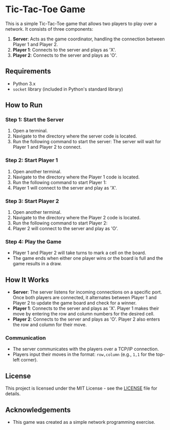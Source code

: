 # Tic-Tac-Toe Game

This is a simple Tic-Tac-Toe game that allows two players to play over a network. It consists of three components:
1. **Server**: Acts as the game coordinator, handling the connection between Player 1 and Player 2.
2. **Player 1**: Connects to the server and plays as 'X'.
3. **Player 2**: Connects to the server and plays as 'O'.

## Requirements
- Python 3.x
- `socket` library (included in Python's standard library)

## How to Run
### Step 1: Start the Server
1. Open a terminal.
2. Navigate to the directory where the server code is located.
3. Run the following command to start the server:
The server will wait for Player 1 and Player 2 to connect.

### Step 2: Start Player 1
1. Open another terminal.
2. Navigate to the directory where the Player 1 code is located.
3. Run the following command to start Player 1:
4. Player 1 will connect to the server and play as 'X'.

### Step 3: Start Player 2
1. Open another terminal.
2. Navigate to the directory where the Player 2 code is located.
3. Run the following command to start Player 2:
4. Player 2 will connect to the server and play as 'O'.

### Step 4: Play the Game
- Player 1 and Player 2 will take turns to mark a cell on the board.
- The game ends when either one player wins or the board is full and the game results in a draw.

## How It Works
- **Server**: The server listens for incoming connections on a specific port. Once both players are connected, it alternates between Player 1 and Player 2 to update the game board and check for a winner.
- **Player 1**: Connects to the server and plays as 'X'. Player 1 makes their move by entering the row and column numbers for the desired cell.
- **Player 2**: Connects to the server and plays as 'O'. Player 2 also enters the row and column for their move.

### Communication
- The server communicates with the players over a TCP/IP connection.
- Players input their moves in the format: `row,column` (e.g., `1,1` for the top-left corner).
  

## License
This project is licensed under the MIT License - see the [LICENSE](LICENSE) file for details.

## Acknowledgements
- This game was created as a simple network programming exercise.
  
